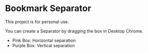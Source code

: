 # Bookmark Separator

This project is for personal use.

You can create a Separator by dragging the box in Desktop Chrome.

- Pink Box: Horizontal separation
- Purple Box: Vertical separation

